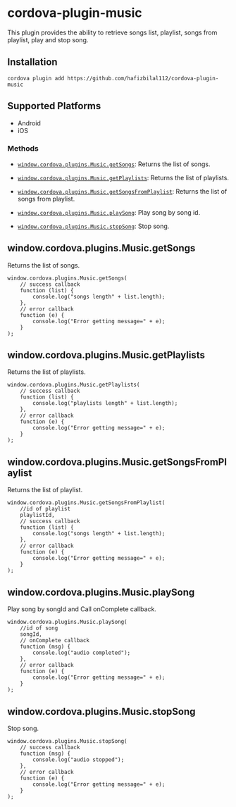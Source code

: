 # cordova-plugin-music

This plugin provides the ability to retrieve songs list, playlist, songs from playlist, play and stop song.

## Installation

    cordova plugin add https://github.com/hafizbilal112/cordova-plugin-music

## Supported Platforms

- Android
- iOS

### Methods

- [`window.cordova.plugins.Music.getSongs`](#windowcordovapluginsmusicgetsongs): Returns the list of songs.

- [`window.cordova.plugins.Music.getPlaylists`](#windowcordovapluginsmusicgetplaylists): Returns the list of playlists.

- [`window.cordova.plugins.Music.getSongsFromPlaylist`](#windowcordovapluginsmusicgetsongsfromplaylist): Returns the list of songs from playlist.

- [`window.cordova.plugins.Music.playSong`](#windowcordovapluginsmusicplaysong): Play song by song id.

- [`window.cordova.plugins.Music.stopSong`](#windowcordovapluginsmusicstopsong): Stop song.

## window.cordova.plugins.Music.getSongs

Returns the list of songs.

    window.cordova.plugins.Music.getSongs(
        // success callback
        function (list) {
            console.log("songs length" + list.length);
        },
        // error callback
        function (e) {
            console.log("Error getting message=" + e);
        }
    );

## window.cordova.plugins.Music.getPlaylists

Returns the list of playlists.

    window.cordova.plugins.Music.getPlaylists(
        // success callback
        function (list) {
            console.log("playlists length" + list.length);
        },
        // error callback
        function (e) {
            console.log("Error getting message=" + e);
        }
    );


## window.cordova.plugins.Music.getSongsFromPlaylist

Returns the list of playlist.

    window.cordova.plugins.Music.getSongsFromPlaylist(
        //id of playlist
        playlistId,
        // success callback
        function (list) {
            console.log("songs length" + list.length);
        },
        // error callback
        function (e) {
            console.log("Error getting message=" + e);
        }
    );

## window.cordova.plugins.Music.playSong

Play song by songId and Call onComplete callback.

    window.cordova.plugins.Music.playSong(
        //id of song
        songId,
        // onComplete callback
        function (msg) {
            console.log("audio completed");
        },
        // error callback
        function (e) {
            console.log("Error getting message=" + e);
        }
    );

## window.cordova.plugins.Music.stopSong

Stop song.

    window.cordova.plugins.Music.stopSong(
        // success callback
        function (msg) {
            console.log("audio stopped");
        },
        // error callback
        function (e) {
            console.log("Error getting message=" + e);
        }
    );
